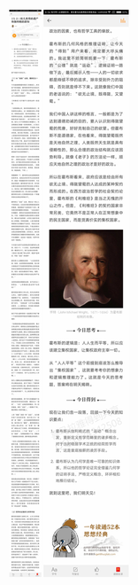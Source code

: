 ![](../../images/2017年06月/XY0620欧几里得的遗产和伽利略的新知.jpg)
![](../../images/2017年06月/XY0620欧几里得的遗产和伽利略的新知2.jpg)

